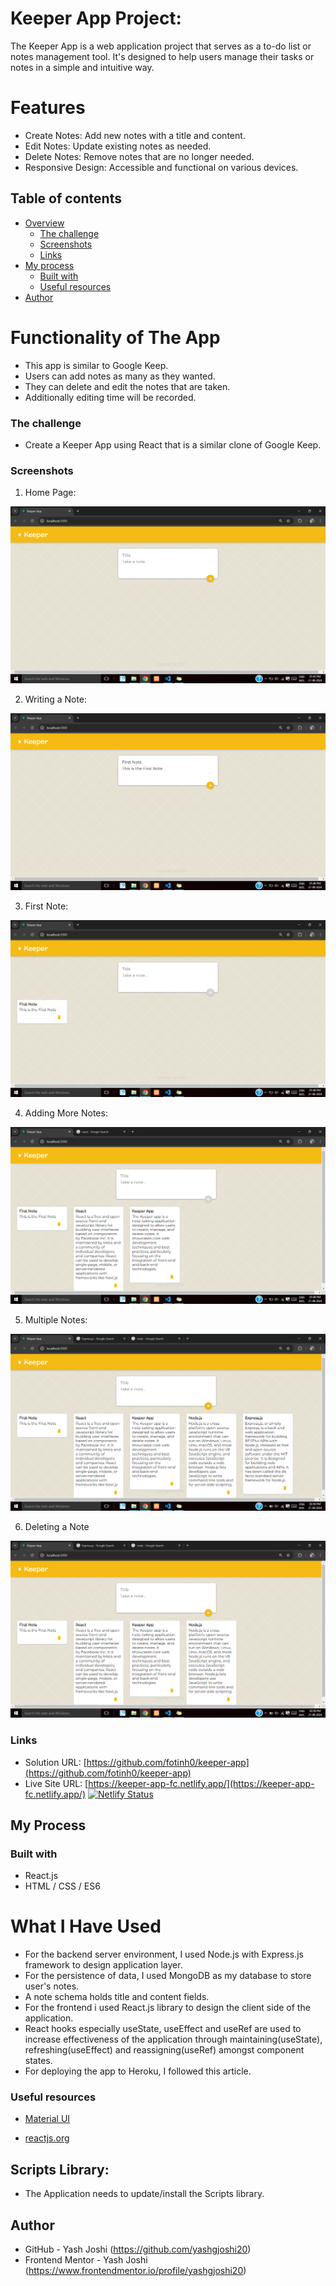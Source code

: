 #  Keeper App Project:
The Keeper App is a web application project that serves as a to-do list or notes management tool. It's designed to help users manage their tasks or notes in a simple and intuitive way.

# Features
- Create Notes: Add new notes with a title and content.
- Edit Notes: Update existing notes as needed.
- Delete Notes: Remove notes that are no longer needed.
- Responsive Design: Accessible and functional on various devices.

## Table of contents

- [Overview](#overview)
  - [The challenge](#the-challenge)
  - [Screenshots](#screenshots)
  - [Links](#links)
- [My process](#my-process)
  - [Built with](#built-with)
  - [Useful resources](#useful-resources)
- [Author](#author)

# Functionality of The App

- This app is similar to Google Keep.
- Users can add notes as many as they wanted.
- They can delete and edit the notes that are taken.
- Additionally editing time will be recorded.

### The challenge

- Create a Keeper App using React that is a similar clone of Google Keep.

### Screenshots

1) Home Page:
   
![](./Screenshots/Screenshot-1.png)


2) Writing a Note:
   
![](./Screenshots/Screenshot-2.png)


3) First Note:
   
![](./Screenshots/Screenshot-3.png)


4) Adding More Notes:
   
![](./Screenshots/Screenshot-4.png)


5) Multiple Notes:
   
![](./Screenshots/Screenshot-5.png)


6) Deleting a Note
   
![](./Screenshots/Screenshot-6.png)


### Links

- Solution URL: [https://github.com/fotinh0/keeper-app](https://github.com/fotinh0/keeper-app)
- Live Site URL: [https://keeper-app-fc.netlify.app/](https://keeper-app-fc.netlify.app/)   [![Netlify Status](https://api.netlify.com/api/v1/badges/f4f81921-d934-4e10-aa92-2b4334da5815/deploy-status)](https://app.netlify.com/sites/keeper-app-fc/deploys)

## My Process
### Built with

- React.js
- HTML / CSS / ES6

# What I Have Used
- For the backend server environment, I used Node.js with Express.js framework to design application layer.
- For the persistence of data, I used MongoDB as my database to store user's notes.
- A note schema holds title and content fields.
- For the frontend i used React.js library to design the client side of the application.
- React hooks especially useState, useEffect and useRef are used to increase effectiveness of the application through maintaining(useState), refreshing(useEffect) and reassigning(useRef) amongst component states.
- For deploying the app to Heroku, I followed this article.

### Useful resources

- [Material UI](https://mui.com/)

- [reactjs.org](https://reactjs.org/docs/getting-started.html)

## Scripts Library:
- The Application needs to update/install the Scripts library.

## Author

- GitHub - Yash Joshi (https://github.com/yashgjoshi20)
- Frontend Mentor - Yash Joshi (https://www.frontendmentor.io/profile/yashgjoshi20)
